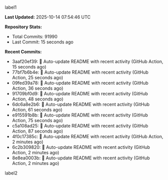 
label1 
<!-- ACTIVITY_START -->
**Last Updated:** 2025-10-14 07:54:46 UTC

**Repository Stats:**
- Total Commits: 91990
- Last Commit: 15 seconds ago

**Recent Commits:**
- 3aaf20ef39: 🤖 Auto-update README with recent activity (GitHub Action, 15 seconds ago)
- 77bf7b6b4e: 🤖 Auto-update README with recent activity (GitHub Action, 25 seconds ago)
- 09fed39a78: 🤖 Auto-update README with recent activity (GitHub Action, 36 seconds ago)
- 91709bf0d9: 🤖 Auto-update README with recent activity (GitHub Action, 48 seconds ago)
- 6dc6a8e2b6: 🤖 Auto-update README with recent activity (GitHub Action, 61 seconds ago)
- e915591b8b: 🤖 Auto-update README with recent activity (GitHub Action, 75 seconds ago)
- c5a108ad25: 🤖 Auto-update README with recent activity (GitHub Action, 87 seconds ago)
- 4f0c17385c: 🤖 Auto-update README with recent activity (GitHub Action, 2 minutes ago)
- 6c2b309820: 🤖 Auto-update README with recent activity (GitHub Action, 2 minutes ago)
- 8e8ea0003b: 🤖 Auto-update README with recent activity (GitHub Action, 2 minutes ago)
<!-- ACTIVITY_END -->

label2
